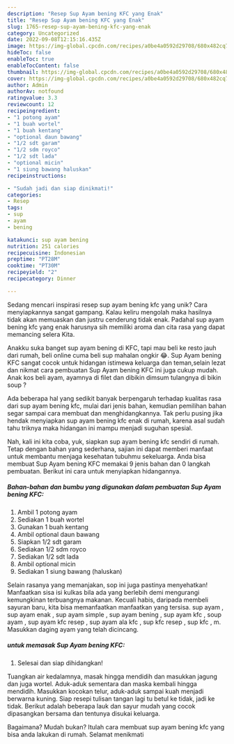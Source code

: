 ```yaml
---
description: "Resep Sup Ayam bening KFC yang Enak"
title: "Resep Sup Ayam bening KFC yang Enak"
slug: 1765-resep-sup-ayam-bening-kfc-yang-enak
category: Uncategorized
date: 2022-09-08T12:15:16.435Z
image: https://img-global.cpcdn.com/recipes/a0be4a0592d29708/680x482cq70/sup-ayam-bening-kfc-foto-resep-utama.jpg
hideToc: false
enableToc: true
enableTocContent: false
thumbnail: https://img-global.cpcdn.com/recipes/a0be4a0592d29708/680x482cq70/sup-ayam-bening-kfc-foto-resep-utama.jpg
cover: https://img-global.cpcdn.com/recipes/a0be4a0592d29708/680x482cq70/sup-ayam-bening-kfc-foto-resep-utama.jpg
author: Admin
authorAv: notfound
ratingvalue: 3.3
reviewcount: 12
recipeingredient:
- "1 potong ayam"
- "1 buah wortel"
- "1 buah kentang"
- "optional daun bawang"
- "1/2 sdt garam"
- "1/2 sdm royco"
- "1/2 sdt lada"
- "optional micin"
- "1 siung bawang haluskan"
recipeinstructions:

- "Sudah jadi dan siap dinikmati!"
categories:
- Resep
tags:
- sup
- ayam
- bening

katakunci: sup ayam bening 
nutrition: 251 calories
recipecuisine: Indonesian
preptime: "PT28M"
cooktime: "PT30M"
recipeyield: "2"
recipecategory: Dinner

---
```





Sedang mencari inspirasi resep sup ayam bening kfc yang unik? Cara menyiapkannya sangat gampang. Kalau keliru mengolah maka hasilnya tidak akan memuaskan dan justru cenderung tidak enak. Padahal sup ayam bening kfc yang enak harusnya sih memiliki aroma dan cita rasa yang dapat memancing selera Kita.





Anakku suka banget sup ayam bening di KFC, tapi mau beli ke resto jauh dari rumah, beli online cuma beli sup mahalan ongkir 😂. Sup Ayam bening KFC sangat cocok untuk hidangan istimewa keluarga dan teman,selain lezat dan nikmat cara pembuatan Sup Ayam bening KFC ini juga cukup mudah. Anak kos beli ayam, ayamnya di filet dan dibikin dimsum tulangnya di bikin soup ?

Ada beberapa hal yang sedikit banyak berpengaruh terhadap kualitas rasa dari sup ayam bening kfc, mulai dari jenis bahan, kemudian pemilihan bahan segar sampai cara membuat dan menghidangkannya. Tak perlu pusing jika hendak menyiapkan sup ayam bening kfc enak di rumah, karena asal sudah tahu triknya maka hidangan ini mampu menjadi suguhan spesial.






Nah, kali ini kita coba, yuk, siapkan sup ayam bening kfc sendiri di rumah. Tetap dengan bahan yang sederhana, sajian ini dapat memberi manfaat untuk membantu menjaga kesehatan tubuhmu sekeluarga. Anda bisa membuat Sup Ayam bening KFC memakai 9 jenis bahan dan 0 langkah pembuatan. Berikut ini cara untuk menyiapkan hidangannya.

<!--inarticleads1-->

##### Bahan-bahan dan bumbu yang digunakan dalam pembuatan Sup Ayam bening KFC:

1. Ambil 1 potong ayam
1. Sediakan 1 buah wortel
1. Gunakan 1 buah kentang
1. Ambil optional daun bawang
1. Siapkan 1/2 sdt garam
1. Sediakan 1/2 sdm royco
1. Sediakan 1/2 sdt lada
1. Ambil optional micin
1. Sediakan 1 siung bawang (haluskan)


Selain rasanya yang memanjakan, sop ini juga pastinya menyehatkan! Manfaatkan sisa isi kulkas bila ada yang berlebih demi mengurangi kemungkinan terbuangnya makanan. Kecuali habis, daripada membeli sayuran baru, kita bisa memanfaatkan manfaatkan yang tersisa. sup ayam , sup ayam enak , sup ayam simple , sup ayam bening , sup ayam kfc , soup ayam , sup ayam kfc resep , sup ayam ala kfc , sup kfc resep , sup kfc , m. Masukkan daging ayam yang telah dicincang. 

<!--inarticleads2-->

#####  untuk memasak Sup Ayam bening KFC:


1. Selesai dan siap dihidangkan!

Tuangkan air kedalamnya, masak hingga mendidih dan masukkan jagung dan juga wortel. Aduk-aduk sementara dan maska kembali hingga mendidih. Masukkan kocokan telur, aduk-aduk sampai kuah menjadi berwarna kuning. Siap resepi tulisan tangan lagi tu betul ke tidak, jadi ke tidak. Berikut adalah beberapa lauk dan sayur mudah yang cocok dipasangkan bersama dan tentunya disukai keluarga. 

Bagaimana? Mudah bukan? Itulah cara membuat sup ayam bening kfc yang bisa anda lakukan di rumah. Selamat menikmati
